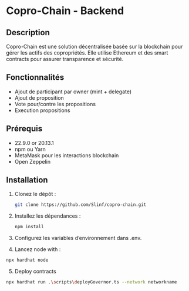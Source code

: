 # Copro-Chain - Backend 

## Description

Copro-Chain est une solution décentralisée basée sur la blockchain pour gérer les actifs des copropriétés.
Elle utilise Ethereum et des smart contracts pour assurer transparence et sécurité.


## Fonctionnalités

- Ajout de participant par owner (mint + delegate)
- Ajout de proposition
- Vote pour/contre les propositions
- Execution propositions

## Prérequis

- 22.9.0 or 20.13.1
- npm ou Yarn
- MetaMask pour les interactions blockchain
- Open Zeppelin

## Installation

1. Clonez le dépôt :

   ```bash
   git clone https://github.com/Slinf/copro-chain.git
    ```
2. Installez les dépendances :

   ```bash
   npm install
    ```
3. Configurez les variables d’environnement dans .env.


4. Lancez node with :
 ```bash
 npx hardhat node 
 ```

5. Deploy contracts 
```bash
npx hardhat run .\scripts\deployGovernor.ts --network networkname
```